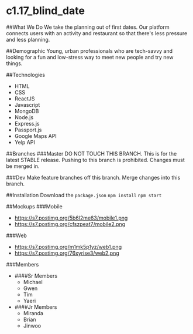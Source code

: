 # c1.17_blind_date
##What We Do
We take the planning out of first dates. Our platform connects users with an activity and restaurant so that there's less pressure and less planning.

##Demographic
Young, urban professionals who are tech-savvy and looking for a fun and low-stress way to meet new people and try new things.

##Technologies
- HTML
- CSS
- ReactJS
- Javascript
- MongoDB
- Node.js
- Express.js
- Passport.js
- Google Maps API
- Yelp API

##Branches
###Master
DO NOT TOUCH THIS BRANCH. This is for the latest STABLE release. Pushing to this branch is prohibited. Changes must be merged in.

###Dev
Make feature branches off this branch. Merge changes into this branch.

##Installation
Download the `package.json`
`npm install`
`npm start`

##Mockups
###Mobile
- https://s7.postimg.org/5b6l2me63/mobile1.png
- https://s7.postimg.org/cfszpeat7/mobile2.png

###Web
- https://s7.postimg.org/m1mk5p1yz/web1.png
- https://s7.postimg.org/76xyrise3/web2.png

###Members
- ####Sr Members
  - Michael
  - Gwen
  - Tim
  - Yaeri
- ####Jr Members
  - Miranda
  - Brian
  - Jinwoo
